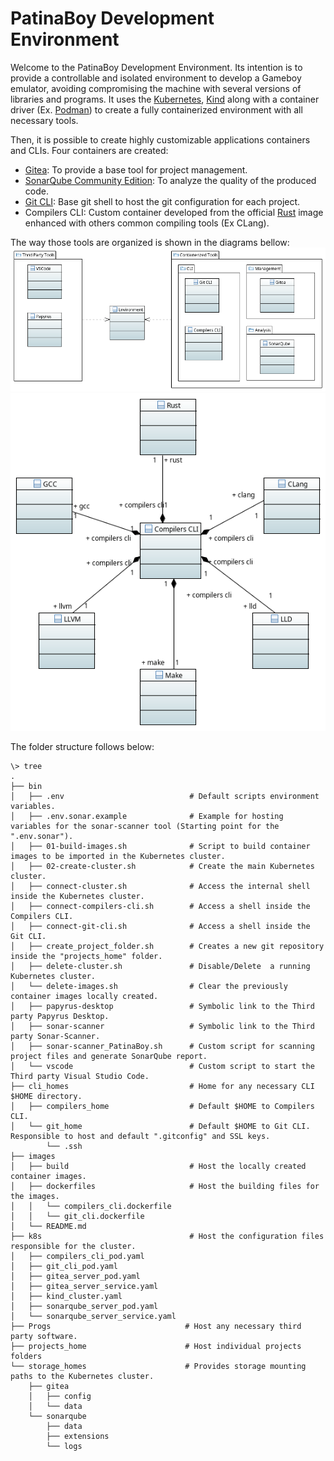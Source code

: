 # PatinaBoy Development Environment

Welcome to the PatinaBoy Development Environment.
Its intention is to provide a controllable and isolated environment to develop a Gameboy emulator, avoiding compromising the machine with several versions of libraries and programs.
It uses the [Kubernetes](https://kubernetes.io/), [Kind](https://kind.sigs.k8s.io/) along with a container driver (Ex. [Podman](https://podman.io/)) to create a fully containerized environment with all necessary tools.

Then, it is possible to create highly customizable applications containers and CLIs.
Four containers are created:
- [Gitea](https://hub.docker.com/r/gitea/gitea): To provide a base tool for project management.
- [SonarQube Community Edition](https://hub.docker.com/_/sonarqube): To analyze the quality of the produced code.
- [Git CLI](https://hub.docker.com/r/alpine/git): Base git shell to host the git configuration for each project.
- Compilers CLI: Custom container developed from the official [Rust](https://hub.docker.com/_/rust) image enhanced with others common compiling tools (Ex CLang).

The way those tools are organized is shown in the diagrams bellow:
![Top Level View](./.img/Top_Level_View.PNG "Top Level View")
![Compiling Tools](./.img/Compiling_Tools.PNG "Compiling Tools")

The folder structure follows below:

    \> tree 
    .
    ├── bin
    │   ├── .env                            # Default scripts environment variables.
    │   ├── .env.sonar.example              # Example for hosting variables for the sonar-scanner tool (Starting point for the ".env.sonar").
    │   ├── 01-build-images.sh              # Script to build container images to be imported in the Kubernetes cluster.
    │   ├── 02-create-cluster.sh            # Create the main Kubernetes cluster.
    │   ├── connect-cluster.sh              # Access the internal shell inside the Kubernetes cluster.
    │   ├── connect-compilers-cli.sh        # Access a shell inside the Compilers CLI.
    │   ├── connect-git-cli.sh              # Access a shell inside the Git CLI.
    │   ├── create_project_folder.sh        # Creates a new git repository inside the "projects_home" folder.
    │   ├── delete-cluster.sh               # Disable/Delete  a running Kubernetes cluster.
    │   └── delete-images.sh                # Clear the previously container images locally created.
    │   ├── papyrus-desktop                 # Symbolic link to the Third party Papyrus Desktop.
    │   ├── sonar-scanner                   # Symbolic link to the Third party Sonar-Scanner.
    │   ├── sonar-scanner_PatinaBoy.sh      # Custom script for scanning project files and generate SonarQube report.
    │   └── vscode                          # Custom script to start the Third party Visual Studio Code.
    ├── cli_homes                           # Home for any necessary CLI $HOME directory.
    │   ├── compilers_home                  # Default $HOME to Compilers CLI.
    │   └── git_home                        # Default $HOME to Git CLI. Responsible to host and default ".gitconfig" and SSL keys.
            └── .ssh
    ├── images
    │   ├── build                           # Host the locally created container images.
    │   ├── dockerfiles                     # Host the building files for the images.
    │   │   └── compilers_cli.dockerfile
    │   │   └── git_cli.dockerfile
    │   └── README.md
    ├── k8s                                 # Host the configuration files responsible for the cluster.
    │   ├── compilers_cli_pod.yaml
    │   ├── git_cli_pod.yaml
    │   ├── gitea_server_pod.yaml
    │   ├── gitea_server_service.yaml
    │   ├── kind_cluster.yaml
    │   ├── sonarqube_server_pod.yaml
    │   └── sonarqube_server_service.yaml
    ├── Progs                              # Host any necessary third party software.
    ├── projects_home                      # Host individual projects folders
    └── storage_homes                      # Provides storage mounting paths to the Kubernetes cluster.
        ├── gitea
        │   ├── config
        │   └── data
        └── sonarqube
            ├── data
            ├── extensions
            └── logs